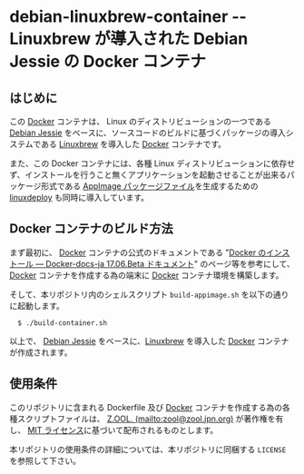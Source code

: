 # debian-linuxbrew-container -- Linuxbrew が導入された Debian Jessie の Docker コンテナ

## はじめに

この [Docker][DOCK] コンテナは、 Linux のディストリビューションの一つである [Debian Jessie][DEBI] をベースに、ソースコードのビルドに基づくパッケージの導入システムである [Linuxbrew][BREW] を導入した [Docker][DOCK] コンテナです。

また、この Docker コンテナには、各種 Linux ディストリビューションに依存せず、インストールを行うこと無くアプリケーションを起動させることが出来るパッケージ形式である [AppImage パッケージファイル][APPI]を生成するための [linuxdeploy][LDEP] も同時に導入しています。

## Docker コンテナのビルド方法

まず最初に、 [Docker][DOCK] コンテナの公式のドキュメントである "[Docker のインストール — Docker-docs-ja 17.06.Beta ドキュメント][DCK1]" のページ等を参考にして、 [Docker][DOCK] コンテナを作成する為の端末に [Docker][DOCK] コンテナ環境を構築します。

そして、本リポジトリ内のシェルスクリプト ```build-appimage.sh``` を以下の通りに起動します。

```
  $ ./build-container.sh
```

以上で、 [Debian Jessie][DEBI] をベースに、[Linuxbrew][BREW] を導入した [Docker][DOCK] コンテナが作成されます。

## 使用条件

このリポジトリに含まれる Dockerfile 及び [Docker][DOCK] コンテナを作成する為の各種スクリプトファイルは、 [Z.OOL. (mailto:zool@zool.jpn.org)][ZOOL] が著作権を有し、 [MIT ライセンス][MITL]に基づいて配布されるものとします。

本リポジトリの使用条件の詳細については、本リポジトリに同梱する ```LICENSE``` を参照して下さい。

<!-- 外部リンク一覧 -->

[DOCK]:https://www.docker.io/
[DCK1]:http://docs.docker.jp/engine/installation/
[APPI]:https://appimage.org/
[DEBI]:https://www.debian.org/
[BREW]:https://linuxbrew.sh/
[LDEP]:https://github.com/linuxdeploy/linuxdeploy
[ZOOL]:http://zool.jpn.org/
[MITL]:https://opensource.org/licenses/mit-license.php
